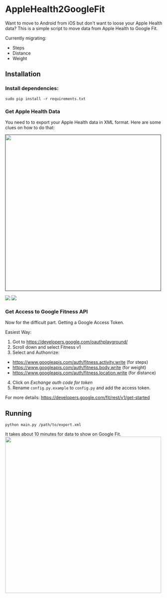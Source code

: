 # AppleHealth2GoogleFit

Want to move to Android from iOS but don't want to loose your Apple Health data? 
This is a simple script to move data from Apple Health to Google Fit. 

Currently migrating:
- Steps 
- Distance 
- Weight

## Installation

### Install dependencies:
`sudo pip install -r requirements.txt`  

### Get Apple Health Data
You need to to export your Apple Health data in XML format. Here are some clues on how to do that:

<a href=""><img src="https://raw.githubusercontent.com/naspersclassifieds-shared/interviews/master/process.png?token=AHa0sdWPazQShmxQ5lmRS3Zu2s2EjhtXks5ZXke1wA%3D%3D" align="center" width="500" ></a>

![](https://raw.githubusercontent.com/hermanmaritz/AppleHealth2GoogleFit/master/screenshots/export_apple_health_data1.jpg)   ![](https://raw.githubusercontent.com/hermanmaritz/AppleHealth2GoogleFit/master/screenshots/export_apple_health_data2.jpg)

### Get Access to Google Fitness API
Now for the difficult part. Getting a Google Access Token. 

Easiest Way:
1. Got to https://developers.google.com/oauthplayground/
2. Scroll down and select Fitness v1
3. Select and Authonrize:
- https://www.googleapis.com/auth/fitness.activity.write (for steps)
- https://www.googleapis.com/auth/fitness.body.write (for weight)
- https://www.googleapis.com/auth/fitness.location.write (for distance)
4. Click on *Exchange auth code for token* 
5. Rename `config.py.example` to `config.py` and add the access token.

For more details: https://developers.google.com/fit/rest/v1/get-started

## Running

`python main.py /path/to/export.xml`

It takes about 10 minutes for data to show on Google Fit.
<a href="https://github.com/hermanmaritz/AppleHealth2GoogleFit/blob/master/screenshots/export_apple_health_data3.png?raw=true"><img src="https://github.com/hermanmaritz/AppleHealth2GoogleFit/blob/master/screenshots/export_apple_health_data3.png?raw=true" align="center" width="500" ></a>



